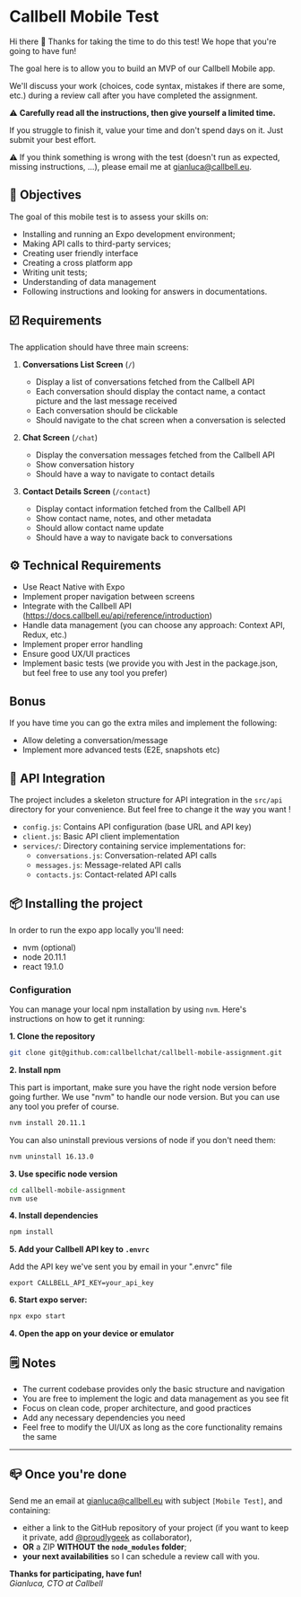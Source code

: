 # Callbell Mobile Test

Hi there 👋 Thanks for taking the time to do this test! We hope that you're going to have fun!

The goal here is to allow you to build an MVP of our Callbell Mobile app.

We'll discuss your work (choices, code syntax, mistakes if there are some, etc.) during a review call after you have completed the assignment.

⚠️ **Carefully read all the instructions, then give yourself a limited time.**

If you struggle to finish it, value your time and don't spend days on it. Just submit your best effort.

⚠️ If you think something is wrong with the test (doesn't run as expected, missing instructions, ...), please email me at [gianluca@callbell.eu](mailto:gianluca@callbell.eu).

## 🚀 Objectives

The goal of this mobile test is to assess your skills on:

- Installing and running an Expo development environment;
- Making API calls to third-party services;
- Creating user friendly interface
- Creating a cross platform app
- Writing unit tests;
- Understanding of data management
- Following instructions and looking for answers in documentations.

## ☑️ Requirements

The application should have three main screens:

1. **Conversations List Screen** (`/`)

   - Display a list of conversations fetched from the Callbell API
   - Each conversation should display the contact name, a contact picture and the last message received
   - Each conversation should be clickable
   - Should navigate to the chat screen when a conversation is selected

2. **Chat Screen** (`/chat`)

   - Display the conversation messages fetched from the Callbell API
   - Show conversation history
   - Should have a way to navigate to contact details

3. **Contact Details Screen** (`/contact`)
   - Display contact information fetched from the Callbell API
   - Show contact name, notes, and other metadata
   - Should allow contact name update
   - Should have a way to navigate back to conversations

## ⚙️ Technical Requirements

- Use React Native with Expo
- Implement proper navigation between screens
- Integrate with the Callbell API (https://docs.callbell.eu/api/reference/introduction)
- Handle data management (you can choose any approach: Context API, Redux, etc.)
- Implement proper error handling
- Ensure good UX/UI practices
- Implement basic tests (we provide you with Jest in the package.json, but feel free to use any tool you prefer)

## Bonus

If you have time you can go the extra miles and implement the following:

- Allow deleting a conversation/message
- Implement more advanced tests (E2E, snapshots etc)

## 🧰 API Integration

The project includes a skeleton structure for API integration in the `src/api` directory for your convenience. But feel free to change it the way you want !

- `config.js`: Contains API configuration (base URL and API key)
- `client.js`: Basic API client implementation
- `services/`: Directory containing service implementations for:
  - `conversations.js`: Conversation-related API calls
  - `messages.js`: Message-related API calls
  - `contacts.js`: Contact-related API calls

## 📦 Installing the project

In order to run the expo app locally you'll need:

- nvm (optional)
- node 20.11.1
- react 19.1.0

### Configuration

You can manage your local npm installation by using `nvm`. Here's instructions on how to get it running:

**1. Clone the repository**

```bash
git clone git@github.com:callbellchat/callbell-mobile-assignment.git
```

**2. Install npm**

This part is important, make sure you have the right node version before going further. We use "nvm" to handle our node version. But you can use any tool you prefer of course.

```bash
nvm install 20.11.1
```

You can also uninstall previous versions of node if you don't need them:

```bash
nvm uninstall 16.13.0
```

**3. Use specific node version**

```bash
cd callbell-mobile-assignment
nvm use
```

**4. Install dependencies**

```bash
npm install
```

**5. Add your Callbell API key to `.envrc`**

Add the API key we've sent you by email in your ".envrc" file

```
export CALLBELL_API_KEY=your_api_key
```

**6. Start expo server:**

```bash
npx expo start
```

**4. Open the app on your device or emulator**

## 🗒 Notes

- The current codebase provides only the basic structure and navigation
- You are free to implement the logic and data management as you see fit
- Focus on clean code, proper architecture, and good practices
- Add any necessary dependencies you need
- Feel free to modify the UI/UX as long as the core functionality remains the same

---

## 📪 Once you're done

Send me an email at [gianluca@callbell.eu](mailto:gianluca@callbell.eu) with subject `[Mobile Test]`, and containing:

- either a link to the GitHub repository of your project (if you want to keep it private, add [@proudlygeek](http://github.com/proudlygeek) as collaborator),
- **OR** a ZIP **WITHOUT the `node_modules` folder**;
- **your next availabilities** so I can schedule a review call with you.

**Thanks for participating, have fun!**  
_Gianluca, CTO at Callbell_
